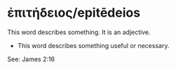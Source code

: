 # ἐπιτήδειος/epitēdeios
This word describes something. It is an adjective.

* This word describes something useful or necessary.

See: James 2:16
